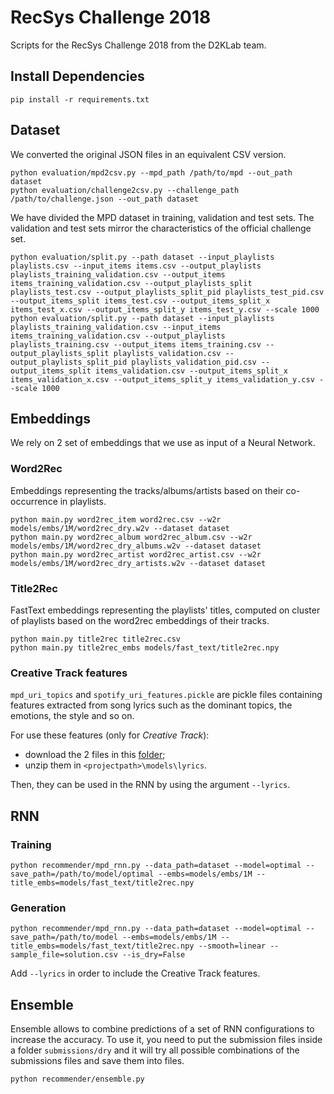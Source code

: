 # RecSys Challenge 2018
Scripts for the RecSys Challenge 2018 from the D2KLab team.

## Install Dependencies

    pip install -r requirements.txt

## Dataset
We converted the original JSON files in an equivalent CSV version.

```
python evaluation/mpd2csv.py --mpd_path /path/to/mpd --out_path dataset
python evaluation/challenge2csv.py --challenge_path /path/to/challenge.json --out_path dataset
```

We have divided the MPD dataset in training, validation and test sets. The validation and test sets mirror the characteristics of the official challenge set.

```
python evaluation/split.py --path dataset --input_playlists playlists.csv --input_items items.csv --output_playlists playlists_training_validation.csv --output_items items_training_validation.csv --output_playlists_split playlists_test.csv --output_playlists_split_pid playlists_test_pid.csv --output_items_split items_test.csv --output_items_split_x items_test_x.csv --output_items_split_y items_test_y.csv --scale 1000
python evaluation/split.py --path dataset --input_playlists playlists_training_validation.csv --input_items items_training_validation.csv --output_playlists playlists_training.csv --output_items items_training.csv --output_playlists_split playlists_validation.csv --output_playlists_split_pid playlists_validation_pid.csv --output_items_split items_validation.csv --output_items_split_x items_validation_x.csv --output_items_split_y items_validation_y.csv --scale 1000
```


## Embeddings

We rely on 2 set of embeddings that we use as input of a Neural Network.

### Word2Rec

Embeddings representing the tracks/albums/artists based on their co-occurrence in playlists.

```
python main.py word2rec_item word2rec.csv --w2r models/embs/1M/word2rec_dry.w2v --dataset dataset
python main.py word2rec_album word2rec_album.csv --w2r models/embs/1M/word2rec_dry_albums.w2v --dataset dataset
python main.py word2rec_artist word2rec_artist.csv --w2r models/embs/1M/word2rec_dry_artists.w2v --dataset dataset
```

### Title2Rec

FastText embeddings representing the playlists' titles, computed on cluster of playlists based on the word2rec embeddings of their tracks.

```
python main.py title2rec title2rec.csv
python main.py title2rec_embs models/fast_text/title2rec.npy
```

### Creative Track features

`mpd_uri_topics` and `spotify_uri_features.pickle` are pickle files containing features extracted from song lyrics such as the dominant topics, the emotions, the style and so on.

For use these features (only for _Creative Track_):
- download the 2 files in this [folder](https://drive.google.com/drive/folders/1rrNwp1LIuXXyIr0P1xgT7DfyVqmuqGIz?usp=sharing);
- unzip them in `<projectpath>\models\lyrics`.

Then, they can be used in the RNN by using the argument `--lyrics`.

## RNN

### Training

```
python recommender/mpd_rnn.py --data_path=dataset --model=optimal --save_path=/path/to/model/optimal --embs=models/embs/1M --title_embs=models/fast_text/title2rec.npy
```

### Generation

```
python recommender/mpd_rnn.py --data_path=dataset --model=optimal --save_path=/path/to/model --embs=models/embs/1M --title_embs=models/fast_text/title2rec.npy --smooth=linear --sample_file=solution.csv --is_dry=False
```

Add `--lyrics` in order to include the Creative Track features.

## Ensemble

Ensemble allows to combine predictions of a set of RNN configurations to increase the accuracy. To use it, you need to put the submission files inside a folder `submissions/dry` and it will try all possible combinations of the submissions files and save them into files.

```
python recommender/ensemble.py
```
